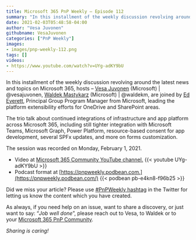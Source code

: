 ```yaml
---
title: Microsoft 365 PnP Weekly – Episode 112
summary: "In this installment of the weekly discussion revolving around the latest news and topics on Microsoft 365, hosts – Vesa Juvonen (Microsoft), Waldek Mastykarz (Microsoft), are joined by Ed Everett, Principal Group Program Manager from Microsoft, leading the platform extensibility efforts for OneDrive and SharePoint areas. "
date: 2021-02-03T05:48:58-04:00
author: "Vesa Juvonen"
githubname: VesaJuvonen
categories: ["PnP Weekly"]
images:
- images/pnp-weekly-112.png
tags: []
videos:
- https://www.youtube.com/watch?v=UYg-adKY9bU
---
```


In this installment of the weekly discussion revolving around the latest news and topics on Microsoft 365, hosts – [Vesa Juvonen](https://twitter.com/vesajuvonen) (Microsoft) | @vesajuvonen, [Waldek Mastykarz](https://twitter.com/waldekm) (Microsoft) | @waldekm, are joined by [Ed Everett](https://twitter.com/Ed_Averett), Principal Group Program Manager from Microsoft, leading the platform extensibility efforts for OneDrive and SharePoint areas. 

The trio talk about continued integrations of infrastructure and app platform across Microsoft 365, including still tighter integration with Microsoft Teams, Microsoft Graph, Power Platform, resource-based consent for app development, several SPFx updates, and more on forms customization.  

The session was recorded on Monday, February 1, 2021.

*   Video at [Microsoft 365 Community YouTube channel.](https://aka.ms/m365pnp-videos)
    {{< youtube UYg-adKY9bU >}}
*   Podcast format at [https://pnpweekly.podbean.com.](https://pnpweekly.podbean.com/) 
    {{< podbean pb-e4kn8-f96b25 >}}

Did we miss your article? Please use [#PnPWeekly hashtag](https://twitter.com/search?q=%23pnpweekly) in the Twitter for letting us know the content which you have created. 

As always, if you need help on an issue, want to share a discovery, or just want to say: “_Job well done_”, please reach out to Vesa, to Waldek or to your [Microsoft 365 PnP Community](https://aka.ms/m365pnp).

_Sharing is caring!_
